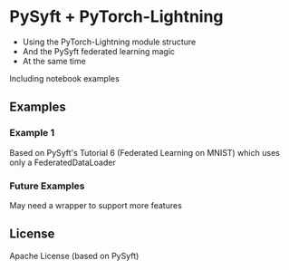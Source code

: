 # PySyft + PyTorch-Lightning

- Using the PyTorch-Lightning module structure
- And the PySyft federated learning magic
- At the same time

Including notebook examples

## Examples

### Example 1

Based on PySyft's Tutorial 6 (Federated Learning on MNIST)
which uses only a FederatedDataLoader

### Future Examples

May need a wrapper to support more features

## License

Apache License (based on PySyft)
